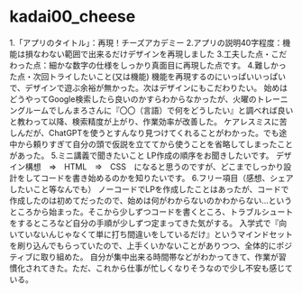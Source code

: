 # kadai00_cheese
1.「アプリのタイトル」：再現！チーズアカデミー
2.アプリの説明40字程度：機能は損なわない範囲で出来るだけデザインを再現しました
3.工夫した点・こだわった点：細かな数字の仕様をしっかり真面目に再現した点です。
4.難しかった点・次回トライしたいこと(又は機能)
機能を再現するのにいっぱいいっぱいで、デザインで遊ぶ余裕が無かった。次はデザインにもこだわりたい。
始めはどうやってGoogle検索したら良いのかすらわからなかったが、火曜のトレーニングルームでしんまろさんに『〇〇（言語）で何をどうしたい』と調べれば良いと教わって以降、検索精度が上がり、作業効率が改善した。
ケアレスミスに苦しんだが、ChatGPTを使うとすんなり見つけてくれることがわかった。でも途中から頼りすぎて自分の頭で仮説を立ててから使うことを省略してしまったことがあった。
5.ミニ講義で聞きたいこと
LP作成の順序をお聞きしたいです。
デザイン構想　⇒　HTML　⇒　CSS　になると思うのですが、どこまでしっかり設計をしてコードを書き始めるのかを知りたいです。
6.フリー項目（感想、シェアしたいこと等なんでも）
ノーコードでLPを作成したことはあったが、コードで作成したのは初めてだったので、始めは何がわからないのかわからない…というところから始まった。そこから少しずつコードを書くところ、トラブルシュートをするところなど自分の手順が少しずつ定まってきた気がする。
入学式で『向いていないんじゃなくて単に打ち間違いをしているだけ』というマインドセットを刷り込んでもらっていたので、上手くいかないことがありつつ、全体的にポジティブに取り組めた。
自分が集中出来る時間帯などがわかってきて、作業が習慣化されてきた。ただ、これから仕事が忙しくなりそうなので少し不安も感じている。

